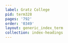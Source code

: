 ```yaml
---
label: Gratz College
pid: term328
pages: '792'
order: '0349'
layout: generic_index_term
collection: index-headings
---
```

